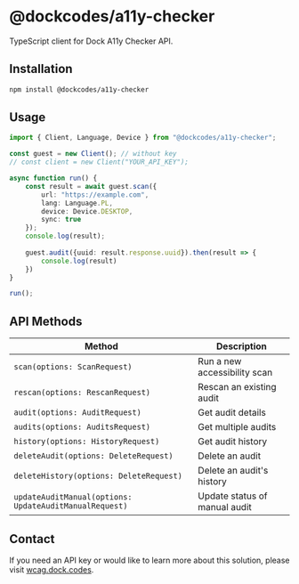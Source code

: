 # @dockcodes/a11y-checker

TypeScript client for Dock A11y Checker API.

## Installation

```bash
npm install @dockcodes/a11y-checker
```

## Usage
```ts
import { Client, Language, Device } from "@dockcodes/a11y-checker";

const guest = new Client(); // without key
// const client = new Client("YOUR_API_KEY");

async function run() {
    const result = await guest.scan({
        url: "https://example.com",
        lang: Language.PL,
        device: Device.DESKTOP,
        sync: true
    });
    console.log(result);
    
    guest.audit({uuid: result.response.uuid}).then(result => {
        console.log(result)
    })
}

run();
```

## API Methods

| Method                                                 | Description                   |
| ------------------------------------------------------ | ----------------------------- |
| `scan(options: ScanRequest)`                           | Run a new accessibility scan  |
| `rescan(options: RescanRequest)`                       | Rescan an existing audit      |
| `audit(options: AuditRequest)`                         | Get audit details             |
| `audits(options: AuditsRequest)`                       | Get multiple audits           |
| `history(options: HistoryRequest)`                     | Get audit history             |
| `deleteAudit(options: DeleteRequest)`                  | Delete an audit               |
| `deleteHistory(options: DeleteRequest)`                | Delete an audit's history     |
| `updateAuditManual(options: UpdateAuditManualRequest)` | Update status of manual audit |

## Contact

If you need an API key or would like to learn more about this solution, please visit [wcag.dock.codes](https://wcag.dock.codes).
